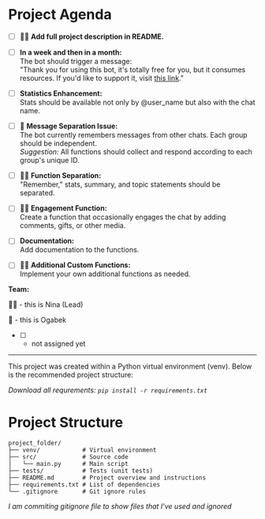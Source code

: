 
# Project Agenda

- [ ] 🙋‍♀️ **Add full project description in README.**
- [ ]    **In a week and then in a month:**  
  The bot should trigger a message:  
  "Thank you for using this bot, it's totally free for you, but it consumes resources. If you'd like to support it, visit [this link](https://ogabeeek.notion.site/Thk-u-135bc0d823c3805381f2f38ac074a2c8?pvs=4)."
- [ ]    **Statistics Enhancement:**  
  Stats should be available not only by @user_name but also with the chat name.
- [ ] 🙋 **Message Separation Issue:**  
  The bot currently remembers messages from other chats. Each group should be independent.  
  *Suggestion:* All functions should collect and respond according to each group's unique ID.
- [ ] 🙋‍♀️ **Function Separation:**  
  "Remember," stats, summary, and topic statements should be separated.
- [ ] 🙋‍♀️ **Engagement Function:**  
  Create a function that occasionally engages the chat by adding comments, gifts, or other media.
- [ ]    **Documentation:**  
  Add documentation to the functions.
- [ ] 🙋‍♀️ **Additional Custom Functions:**  
  Implement your own additional functions as needed.



<b> Team: </b> 

🙋‍♀️ - this is Nina (Lead)

🙋 - this is Ogabek 

- [ ] - not assigned yet


--- 

This project was created within a Python virtual environment (venv). Below is the recommended project structure:

<i> Download all requrements: 
```pip install -r requirements.txt```</i>


# Project Structure

```text
project_folder/
├── venv/            # Virtual environment
├── src/             # Source code 
│   └── main.py      # Main script
├── tests/           # Tests (unit tests)
├── README.md        # Project overview and instructions
├── requirements.txt # List of dependencies
└── .gitignore       # Git ignore rules

```

<i> I am commiting gitignore file to show files that I've used and ignored </i>


